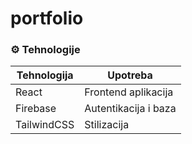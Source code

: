 # portfolio

### ⚙️ Tehnologije

| Tehnologija | Upotreba |
|-------------|----------|
| React       | Frontend aplikacija |
| Firebase    | Autentikacija i baza |
| TailwindCSS | Stilizacija |
